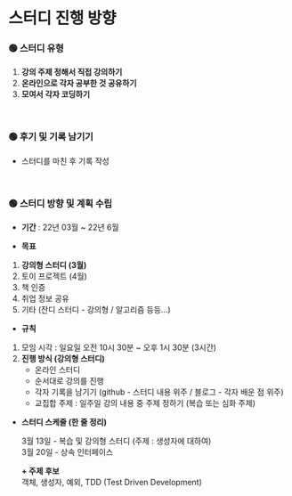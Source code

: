# 스터디 진행 방향

### 🟢 스터디 유형

1. **강의 주제 정해서 직접 강의하기**
2. **온라인으로 각자 공부한 것 공유하기**
3. **모여서 각자 코딩하기** 
</br>

### 🟢 후기 및 기록 남기기

- 스터디를 마친 후 기록 작성
</br>

### 🟢 스터디 방향 및 계획 수립

- **기간** : 22년 03월 ~ 22년 6월

- **목표**
1. **강의형 스터디 (3월)**
2. 토이 프로젝트 (4월)
3. 책 인증
4. 취업 정보 공유 
5. 기타 (잔디 스터디 - 강의형 / 알고리즘 등등...)

- **규칙**
1. 모임 시각 : 일요일 오전 10시 30분 ~ 오후 1시 30분 (3시간)  
2. **진행 방식 (강의형 스터디)**
    - 온라인 스터디
    - 순서대로 강의를 진행 
    - 각자 기록을 남기기 (github - 스터디 내용 위주 / 블로그 - 각자 배운 점 위주)
    - 교집합 주제 : 일주일 강의 내용 중 주제 정하기 (복습 또는 심화 주제)
    
- **스터디 스케줄 (한 줄 정리)**
    
    3월 13일 - 복습 및 강의형 스터디 (주제 : 생성자에 대하여)
    </br>3월 20일 - 상속 인터페이스
    
    **+ 주제 후보**
    </br>객체, 생성자, 예외, TDD (Test Driven Development)
    
